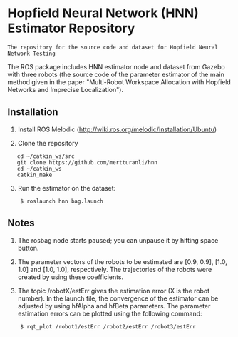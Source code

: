 # Hopfield Neural Network (HNN) Estimator Repository
    The repository for the source code and dataset for Hopfield Neural Network Testing

The ROS package includes HNN estimator node and dataset from Gazebo with three robots (the source code of the parameter estimator of the main method given in the paper "Multi-Robot Workspace Allocation with Hopfield Networks and Imprecise Localization").

## Installation
1. Install ROS Melodic (http://wiki.ros.org/melodic/Installation/Ubuntu)

2. Clone the repository 
```
   cd ~/catkin_ws/src
   git clone https://github.com/mertturanli/hnn
   cd ~/catkin_ws
   catkin_make
```
3. Run the estimator on the dataset:
```
    $ roslaunch hnn bag.launch 
```

## Notes
1. The rosbag node starts paused; you can unpause it by hitting space button.

2. The parameter vectors of the robots to be estimated are [0.9, 0.9], [1.0, 1.0] and [1.0, 1.0], respectively. The trajectories of the robots were created by using these coefficients.

3. The topic /robotX/estErr gives the estimation error (X is the robot number). In the launch file, the convergence of the estimator can be adjusted by using hfAlpha and hfBeta parameters.
The parameter estimation errors can be plotted using the following command:
```
    $ rqt_plot /robot1/estErr /robot2/estErr /robot3/estErr 
```
